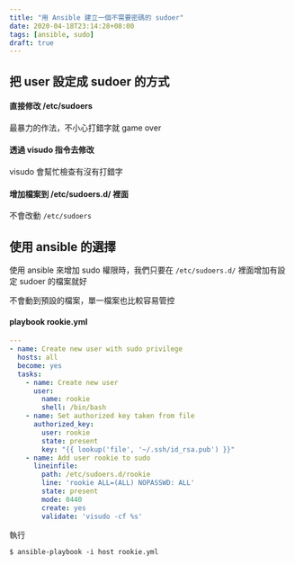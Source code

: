 ```yaml
---
title: "用 Ansible 建立一個不需要密碼的 sudoer"
date: 2020-04-18T23:14:28+08:00
tags: [ansible, sudo]
draft: true
---
```


## 把 user 設定成 sudoer 的方式

#### 直接修改 /etc/sudoers
最暴力的作法，不小心打錯字就 game over

#### 透過 visudo 指令去修改
visudo 會幫忙檢查有沒有打錯字

#### 增加檔案到 /etc/sudoers.d/ 裡面
不會改動 `/etc/sudoers`

## 使用 ansible 的選擇
使用 ansible 來增加 sudo 權限時，我們只要在 `/etc/sudoers.d/` 裡面增加有設定 sudoer 的檔案就好

不會動到預設的檔案，單一檔案也比較容易管控

#### playbook rookie.yml

```yaml
---
- name: Create new user with sudo privilege
  hosts: all
  become: yes
  tasks:
    - name: Create new user
      user:
        name: rookie
        shell: /bin/bash
    - name: Set authorized key taken from file
      authorized_key:
        user: rookie
        state: present
        key: "{{ lookup('file', '~/.ssh/id_rsa.pub') }}"
    - name: Add user rookie to sudo
      lineinfile:
        path: /etc/sudoers.d/rookie
        line: 'rookie ALL=(ALL) NOPASSWD: ALL'
        state: present
        mode: 0440
        create: yes
        validate: 'visudo -cf %s'
```

執行

```shell
$ ansible-playbook -i host rookie.yml
```
